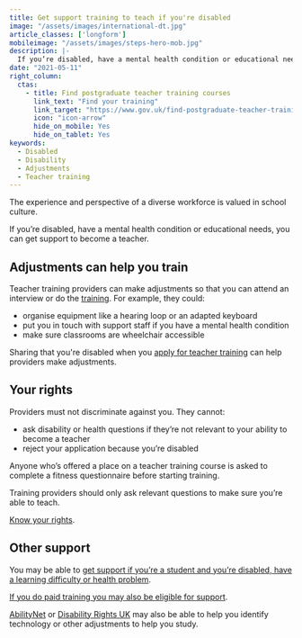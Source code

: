 ```yaml
---
title: Get support training to teach if you're disabled
image: "/assets/images/international-dt.jpg"
article_classes: ['longform']
mobileimage: "/assets/images/steps-hero-mob.jpg"
description: |-
  If you’re disabled, have a mental health condition or educational needs, you can get support to become a teacher.
date: "2021-05-11"
right_column:
  ctas:
    - title: Find postgraduate teacher training courses
      link_text: "Find your training"
      link_target: "https://www.gov.uk/find-postgraduate-teacher-training-courses"
      icon: "icon-arrow"
      hide_on_mobile: Yes
      hide_on_tablet: Yes
keywords:
  - Disabled
  - Disability
  - Adjustments
  - Teacher training
---
```


The experience and perspective of a diverse workforce is valued in school culture.

If you’re disabled, have a mental health condition or educational needs, you can get support to become a teacher.

## Adjustments can help you train

Teacher training providers can make adjustments so that you can attend an interview or do the [training](/ways-to-train). For example, they could:

* organise equipment like a hearing loop or an adapted keyboard
* put you in touch with support staff if you have a mental health condition
* make sure classrooms are wheelchair accessible

Sharing that you're disabled when you [apply for teacher training](https://www.gov.uk/apply-for-teacher-training) can help providers make adjustments.

## Your rights

Providers must not discriminate against you. They cannot:

* ask disability or health questions if they’re not relevant to your ability to become a teacher
* reject your application because you’re disabled

Anyone who’s offered a place on a teacher training course is asked to complete a fitness questionnaire before starting training.

Training providers should only ask relevant questions to make sure you’re able to teach.

[Know your rights](https://www.equalityhumanrights.com/en/equality-act/know-your-rights).

## Other support

You may be able to [get support if you’re a student and you’re disabled, have a learning difficulty or health problem](https://www.gov.uk/disabled-students-allowance-dsa).

[If you do paid training you may also be eligible for support](https://www.gov.uk/access-to-work).

[AbilityNet](https://abilitynet.org.uk/about-abilitynet) or [Disability Rights UK](https://www.disabilityrightsuk.org/adjustments-disabled-students) may also be able to help you identify technology or other adjustments to help you study.
